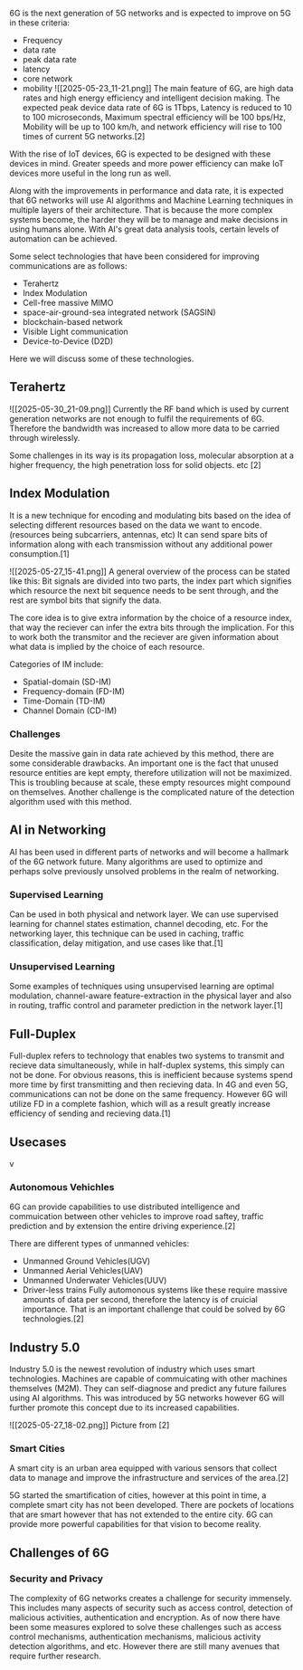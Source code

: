 6G is the next generation of 5G networks and is expected to improve on 5G in these criteria:
* Frequency
* data rate
* peak data rate
* latency
* core network
* mobility
![[2025-05-23_11-21.png]]
The main feature of 6G, are high data rates and high energy efficiency and intelligent decision making. The expected peak device data rate of 6G is 1Tbps, Latency is reduced to 10 to 100  microseconds, Maximum spectral efficiency will be 100 bps/Hz, Mobility will be up to 100 km/h, and network efficiency will rise to 100 times of current 5G networks.\[2]

With the rise of IoT devices, 6G is expected to be designed with these devices in mind. Greater speeds and more power efficiency can make IoT devices more useful in the long run as well.

Along with the improvements in performance and data rate, it is expected that 6G networks will use AI algorithms and Machine Learning techniques in multiple layers of their architecture. That is because the more complex systems become, the harder they will be to manage and make decisions in using humans alone. With AI's great data analysis tools, certain levels of automation can be achieved.

Some select technologies that have been considered for improving communications are as follows:
* Terahertz
* Index Modulation
* Cell-free massive MIMO
* space-air-ground-sea integrated network (SAGSIN)
* blockchain-based network
* Visible Light communication
* Device-to-Device (D2D)

Here we will discuss some of these technologies.
## Terahertz

![[2025-05-30_21-09.png]]
Currently the RF band which is used by current generation networks are not enough to fulfil the requirements of 6G. Therefore the bandwidth was increased to allow more data to be carried through wirelessly. 

Some challenges in its way is its propagation loss, molecular absorption at a higher frequency, the high penetration loss for solid objects. etc \[2]
## Index Modulation

It is a new technique for encoding and modulating bits based on the idea of selecting different resources based on the data we want to encode. (resources being subcarriers, antennas, etc) It can send spare bits of information along with each transmission without any additional power consumption.\[1] 

![[2025-05-27_15-41.png]]
A general overview of the process can be stated like this: 
Bit signals are divided into two parts, the index part which signifies which resource the next bit sequence needs to be sent through, and the rest are symbol bits that signify the data.

The core idea is to give extra information by the choice of a resource index, that way the reciever can infer the extra bits through the implication. For this to work both the transmitor and the reciever are given information about what data is implied by the choice of each resource.

Categories of IM include:
* Spatial-domain (SD-IM)
* Frequency-domain (FD-IM)
* Time-Domain (TD-IM)
* Channel Domain (CD-IM)
### Challenges

Desite the massive gain in data rate achieved by this method, there are some considerable drawbacks. An important one is the fact that unused resource entities are kept empty, therefore utilization will not be maximized. This is troubling because at scale, these empty resources might compound on themselves. Another challenge is the complicated nature of the detection algorithm used with this method. 
## AI in Networking

AI has been used in different parts of networks and will become a hallmark of the 6G network future. Many algorithms are used to optimize and perhaps solve previously unsolved problems in the realm of networking.
### Supervised Learning 

Can be used in both physical and network layer. We can use supervised learning for channel states estimation, channel decoding, etc. For the networking layer, this technique can be used in caching, traffic classification, delay mitigation, and use cases like that.\[1]
### Unsupervised Learning

Some examples of techniques using unsupervised learning are optimal modulation, channel-aware feature-extraction in the physical layer and also in routing, traffic control and parameter prediction in the network layer.\[1]
## Full-Duplex

Full-duplex refers to technology that enables two systems to transmit and recieve data simultaneously, while in half-duplex systems, this simply can not be done. For obvious reasons, this is inefficient because systems spend more time by first transmitting and then recieving data. In 4G and even 5G, communications can not be done on the same frequency. However 6G will utilize FD in a complete fashion, which will as a result greatly increase efficiency of sending and recieving data.\[1]
## Usecases

v
### Autonomous Vehichles
6G can provide capabilities to use distributed intelligence and commuication between other vehicles to improve road saftey, traffic prediction and by extension the entire driving experience.\[2]

There are different types of unmanned vehicles:
* Unmanned Ground Vehicles(UGV)
* Unmanned Aerial Vehicles(UAV)
* Unmanned Underwater Vehicles(UUV)
* Driver-less trains
Fully automonous systems like these require massive amounts of data per second, therefore the latency is of cruicial importance. That is an important challenge that could be solved by 6G technologies.\[2]
## Industry 5.0
Industry 5.0 is the newest revolution of industry which uses smart technologies. Machines are capable of commuicating with other machines themselves (M2M). They can self-diagnose and predict any future failures using AI algorithms. This was introduced by 5G networks however 6G will further promote this concept due to its increased capabilities. 

![[2025-05-27_18-02.png]]
Picture from \[2]
### Smart Cities

A smart city is an urban area equipped with various sensors that collect data to manage and improve the infrastructure and services of the area.\[2]

5G started the smartification of cities, however at this point in time, a complete smart city has not been developed. There are pockets of locations that are smart however that has not extended to the entire city. 6G can provide more powerful capabilities for that vision to become reality.

## Challenges of 6G



### Security and Privacy

The complexity of 6G networks creates a challenge for security immensely. This includes many aspects of security such as access control, detection of malicious activities, authentication and encryption. As of now there have been some measures explored to solve these challenges such as access control mechanisms, authentication mechanisms, malicious activity detection algorithms, and etc. However there are still many avenues that require further research.



